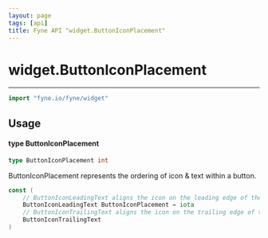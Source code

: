 ```yaml
---
layout: page
tags: [api]
title: Fyne API "widget.ButtonIconPlacement"
---
```


# widget.ButtonIconPlacement
---
```go
import "fyne.io/fyne/widget"
```

## Usage

#### type ButtonIconPlacement

```go
type ButtonIconPlacement int
```

ButtonIconPlacement represents the ordering of icon & text within a button.

```go
const (
	// ButtonIconLeadingText aligns the icon on the leading edge of the text.
	ButtonIconLeadingText ButtonIconPlacement = iota
	// ButtonIconTrailingText aligns the icon on the trailing edge of the text.
	ButtonIconTrailingText
)
```
